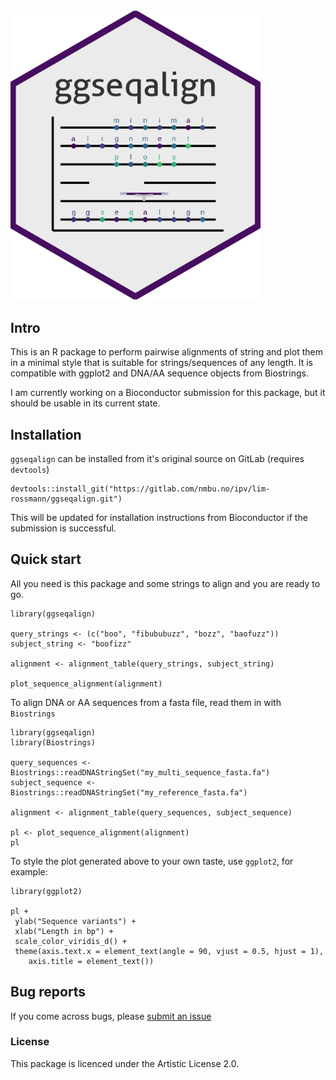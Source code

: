 <img src="inst/hexlogo/hexlogo.png" alt="ggseqalign hex sticker" width="400"/>

## Intro
This is an R package to perform pairwise alignments of string and plot them in a minimal style that is suitable for strings/sequences of any length. It is compatible with ggplot2 and DNA/AA sequence objects from Biostrings.

I am currently working on a Bioconductor submission for this package, but it should be usable in its current state.

## Installation

`ggseqalign` can be installed from it's original source on GitLab (requires `devtools`)
```
devtools::install_git("https://gitlab.com/nmbu.no/ipv/lim-rossmann/ggseqalign.git")
```

This will be updated for installation instructions from Bioconductor if the submission is successful.

## Quick start
All you need is this package and some strings to align and you are ready to go.
```
library(ggseqalign)

query_strings <- (c("boo", "fibububuzz", "bozz", "baofuzz"))
subject_string <- "boofizz"

alignment <- alignment_table(query_strings, subject_string)

plot_sequence_alignment(alignment)
```

To align DNA or AA sequences from a fasta file, read them in with `Biostrings`
```
library(ggseqalign)
library(Biostrings)

query_sequences <- Biostrings::readDNAStringSet("my_multi_sequence_fasta.fa")
subject_sequence <- Biostrings::readDNAStringSet("my_reference_fasta.fa")

alignment <- alignment_table(query_sequences, subject_sequence)

pl <- plot_sequence_alignment(alignment)
pl
```

To style the plot generated above to your own taste, use `ggplot2`, for example:
```
library(ggplot2)
 
pl +
 ylab("Sequence variants") +
 xlab("Length in bp") +
 scale_color_viridis_d() +
 theme(axis.text.x = element_text(angle = 90, vjust = 0.5, hjust = 1),
    axis.title = element_text())
```

## Bug reports
If you come across bugs, please [submit an issue](https://gitlab.com/nmbu.no/ipv/lim-rossmann/ggseqalign/-/issues)

### License
This package is licenced under the Artistic License 2.0.